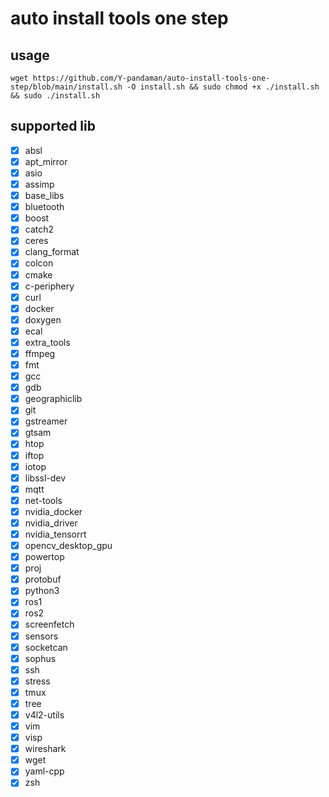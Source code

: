 # auto install tools one step

## usage

```
wget https://github.com/Y-pandaman/auto-install-tools-one-step/blob/main/install.sh -O install.sh && sudo chmod +x ./install.sh && sudo ./install.sh
```

## supported lib

- [X] absl
- [X] apt_mirror
- [X] asio
- [X] assimp
- [X] base_libs
- [X] bluetooth
- [X] boost
- [X] catch2
- [X] ceres
- [X] clang_format
- [X] colcon
- [X] cmake
- [X] c-periphery
- [X] curl
- [X] docker
- [X] doxygen
- [X] ecal
- [X] extra_tools
- [X] ffmpeg
- [X] fmt
- [X] gcc
- [X] gdb
- [X] geographiclib
- [X] git
- [X] gstreamer
- [X] gtsam
- [X] htop
- [X] iftop
- [X] iotop
- [X] libssl-dev
- [X] mqtt
- [X] net-tools
- [X] nvidia_docker
- [X] nvidia_driver
- [X] nvidia_tensorrt
- [X] opencv_desktop_gpu
- [X] powertop
- [X] proj
- [X] protobuf
- [X] python3
- [X] ros1
- [X] ros2
- [X] screenfetch
- [X] sensors
- [X] socketcan
- [X] sophus
- [X] ssh
- [X] stress
- [X] tmux
- [X] tree
- [X] v4l2-utils
- [X] vim
- [X] visp
- [X] wireshark
- [X] wget
- [X] yaml-cpp
- [X] zsh
